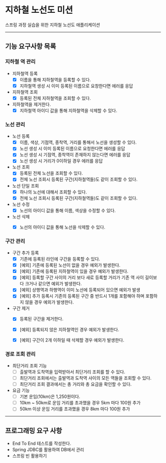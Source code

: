 # 지하철 노선도 미션
스프링 과정 실습을 위한 지하철 노선도 애플리케이션

---

## 기능 요구사항 목록

### 지하철 역 관리

- 지하철역 등록
  - [x] 이름을 통해 지하철역을 등록할 수 있다.
  - [x] 지하철역 생성 시 이미 등록된 이름으로 요창한다면 에러를 응답

- 지하철역 조회
  - [x] 등록된 전체 지하철역을 조회할 수 있다.

- 지하철역을 제거한다.
  - [x] 지하철역 아이디 값을 통해 지하철역을 삭제할 수 있다.

### 노선 관리

- 노선 등록
  - [x] 이름, 색상, 기점역, 종착역, 거리를 통해서 노선을 생성할 수 있다.
  - [x] 노선 생성 시 이미 등록된 이름으로 요청한다면 에러를 응답
  - [x] 노선 생성 시 기점역, 종착역이 존재하지 않는다면 에러를 응답
  - [x] 노선 생성 시 거리가 0이하일 경우 에러를 응답

- 노선 조회
  - [x] 등록된 전체 노선을 조회할 수 있다.
  - [x] 전체 노선 조회시 등록된 구간(지하철역들)도 같이 조회할 수 있다.

- 노선 단일 조회
  - [x] 하나의 노선에 대해서 조회할 수 있다.
  - [x] 전체 노선 조회시 등록된 구간(지하철역들)도 같이 조회할 수 있다.

- 노선 수정
  - [x] 노선의 아이디 값을 통해 이름, 색상을 수정할 수 있다.

- 노선 삭제
  - [x] 노선의 아이디 값을 통해 노선을 삭제할 수 있다.


### 구간 관리

- 구간 추가 등록
  - [x] 기존에 등록된 라인에 구간을 등록할 수 있다.
  - [x] [예외] 기존에 등록된 노선이 없을 경우 예외가 발생한다.
  - [x] [예외] 기존에 등록된 지하철역이 있을 경우 예외가 발생한다.
  - [x] [예외] 등록할 구간 사이의 거리 보다 새로 등록할 거리가 기존 역 사이 길이보다 크거나 같으면 예외가 발생한다.
  - [x] [예외] 상행역과 하행역이 이미 노선에 등록되어 있으면 예외가 발생
  - [x] [예외] 추가 등록시 기존의 등록된 구간 중 반드시 1개를 포함해야 하며 포함하지 않을 경우 예외가 발생한다.

- 구간 제거
  - [x] 등록된 구간을 제거한다.
  - [x] [예외] 등록되지 않은 지하철역인 경우 예외가 발생한다.
  - [x] [예외] 구간이 2개 이하일 때 삭제할 경우 예외가 발생한다.


### 경로 조회 관리

- 최단거리 조회 기능
  - [ ] 출발역과 도착역을 입력받아서 최단거리 조회를 할 수 있다.
  - [ ] 최단거리 조회에서는 출발역과 도착역 사이의 모든 역들을 조회할 수 있다.
  - [ ] 최단거리 조회 결과에서는 총 거리와 총 요금을 확인할 수 있다.

- 요금 기능
  - [ ] 기본 운임(10km)은 1,250원이다.
  - [ ] 10km ~ 50km로 운임 거리를 초과했을 경우 5km 마다 100원 추가
  - [ ] 50km 이상 운임 거리를 초과했을 경우 8km 마다 100원 추가
  
---

## 프로그래밍 요구 사항

- End To End 테스트를 작성한다.
- Spring JDBC를 활용하여 DB에서 관리
- 스프링 빈 활용하기

